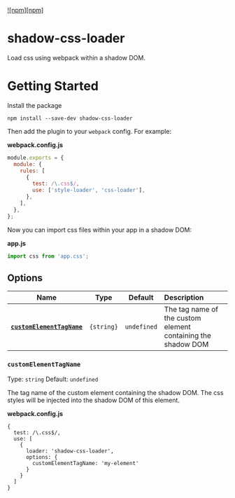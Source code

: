 [![npm][npm]][npm-url]

# shadow-css-loader

Load css using webpack within a shadow DOM.

# Getting Started

Install the package

`npm install --save-dev shadow-css-loader`

Then add the plugin to your `webpack` config. For example:

**webpack.config.js**

```js
module.exports = {
  module: {
    rules: [
      {
        test: /\.css$/,
        use: ['style-loader', 'css-loader'],
      },
    ],
  },
};
```

Now you can import css files within your app in a shadow DOM:

**app.js**

```js
import css from 'app.css';
```

## Options

|                        Name                         |         Type          |     Default     |                          Description                         |
| :-------------------------------------------------: | :-------------------: | :-------------: | :------------------------------------------------------------|
| **[`customElementTagName`](#customElementTagName)** |      `{string}`       |   `undefined`   | The tag name of the custom element containing the shadow DOM |

### `customElementTagName`

Type: `string`
Default: `undefined`

The tag name of the custom element containing the shadow DOM. The css styles will be injected into the shadow DOM of this element.

**webpack.config.js**
```
{
  test: /\.css$/,
  use: [
    {
      loader: 'shadow-css-loader',
      options: {
        customElementTagName: 'my-element'
      }
    }
  ]
}
```

[npm-url]: https://npmjs.com/package/shadow-css-loader
